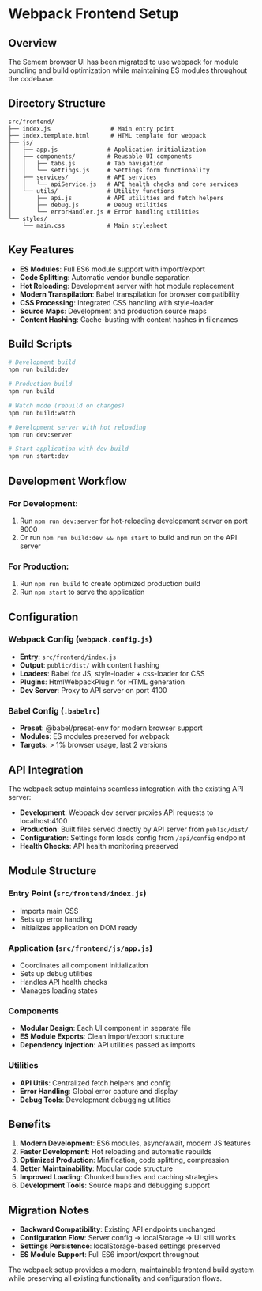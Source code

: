 # Webpack Frontend Setup

## Overview

The Semem browser UI has been migrated to use webpack for module bundling and build optimization while maintaining ES modules throughout the codebase.

## Directory Structure

```
src/frontend/
├── index.js                 # Main entry point
├── index.template.html      # HTML template for webpack
├── js/
│   ├── app.js              # Application initialization
│   ├── components/         # Reusable UI components
│   │   ├── tabs.js         # Tab navigation
│   │   └── settings.js     # Settings form functionality
│   ├── services/           # API services
│   │   └── apiService.js   # API health checks and core services
│   └── utils/              # Utility functions
│       ├── api.js          # API utilities and fetch helpers
│       ├── debug.js        # Debug utilities
│       └── errorHandler.js # Error handling utilities
└── styles/
    └── main.css            # Main stylesheet
```

## Key Features

- **ES Modules**: Full ES6 module support with import/export
- **Code Splitting**: Automatic vendor bundle separation
- **Hot Reloading**: Development server with hot module replacement
- **Modern Transpilation**: Babel transpilation for browser compatibility
- **CSS Processing**: Integrated CSS handling with style-loader
- **Source Maps**: Development and production source maps
- **Content Hashing**: Cache-busting with content hashes in filenames

## Build Scripts

```bash
# Development build
npm run build:dev

# Production build
npm run build

# Watch mode (rebuild on changes)
npm run build:watch

# Development server with hot reloading
npm run dev:server

# Start application with dev build
npm run start:dev
```

## Development Workflow

### For Development:
1. Run `npm run dev:server` for hot-reloading development server on port 9000
2. Or run `npm run build:dev && npm start` to build and run on the API server

### For Production:
1. Run `npm run build` to create optimized production build
2. Run `npm start` to serve the application

## Configuration

### Webpack Config (`webpack.config.js`)
- **Entry**: `src/frontend/index.js`
- **Output**: `public/dist/` with content hashing
- **Loaders**: Babel for JS, style-loader + css-loader for CSS
- **Plugins**: HtmlWebpackPlugin for HTML generation
- **Dev Server**: Proxy to API server on port 4100

### Babel Config (`.babelrc`)
- **Preset**: @babel/preset-env for modern browser support
- **Modules**: ES modules preserved for webpack
- **Targets**: > 1% browser usage, last 2 versions

## API Integration

The webpack setup maintains seamless integration with the existing API server:

- **Development**: Webpack dev server proxies API requests to localhost:4100
- **Production**: Built files served directly by API server from `public/dist/`
- **Configuration**: Settings form loads config from `/api/config` endpoint
- **Health Checks**: API health monitoring preserved

## Module Structure

### Entry Point (`src/frontend/index.js`)
- Imports main CSS
- Sets up error handling
- Initializes application on DOM ready

### Application (`src/frontend/js/app.js`)
- Coordinates all component initialization
- Sets up debug utilities
- Handles API health checks
- Manages loading states

### Components
- **Modular Design**: Each UI component in separate file
- **ES Module Exports**: Clean import/export structure
- **Dependency Injection**: API utilities passed as imports

### Utilities
- **API Utils**: Centralized fetch helpers and config
- **Error Handling**: Global error capture and display
- **Debug Tools**: Development debugging utilities

## Benefits

1. **Modern Development**: ES6 modules, async/await, modern JS features
2. **Faster Development**: Hot reloading and automatic rebuilds
3. **Optimized Production**: Minification, code splitting, compression
4. **Better Maintainability**: Modular code structure
5. **Improved Loading**: Chunked bundles and caching strategies
6. **Development Tools**: Source maps and debugging support

## Migration Notes

- **Backward Compatibility**: Existing API endpoints unchanged
- **Configuration Flow**: Server config → localStorage → UI still works
- **Settings Persistence**: localStorage-based settings preserved
- **ES Module Support**: Full ES6 import/export throughout

The webpack setup provides a modern, maintainable frontend build system while preserving all existing functionality and configuration flows.